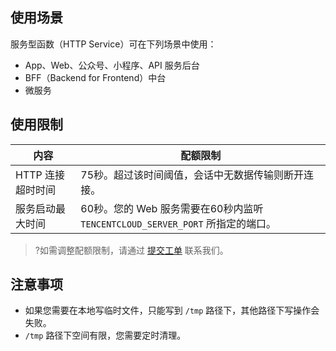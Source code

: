 
## 使用场景
服务型函数（HTTP Service）可在下列场景中使用：
- App、Web、公众号、小程序、API 服务后台
- BFF（Backend for Frontend）中台
- 微服务

## 使用限制

| 内容             | 配额限制                                                     | 
| ---------------- | ------------------------------------------------------------ |
| HTTP 连接超时时间 | 75秒。超过该时间阈值，会话中无数据传输则断开连接。            | 
| 服务启动最大时间 | 60秒。您的 Web 服务需要在60秒内监听 `TENCENTCLOUD_SERVER_PORT` 所指定的端口。  |              

>?如需调整配额限制，请通过 [提交工单](https://console.cloud.tencent.com/workorder/category?level1_id=6&level2_id=668&source=0&data_title=%E6%97%A0%E6%9C%8D%E5%8A%A1%E5%99%A8%E4%BA%91%E5%87%BD%E6%95%B0%20SCF&level3_id=671&radio_title=%E4%BD%BF%E7%94%A8%E9%99%90%E5%88%B6%E6%8F%90%E5%8D%87%E7%94%B3%E8%AF%B7&queue=81&scene_code=17230&step=2)  联系我们。

## 注意事项
- 如果您需要在本地写临时文件，只能写到 `/tmp` 路径下，其他路径下写操作会失败。
- `/tmp` 路径下空间有限，您需要定时清理。
